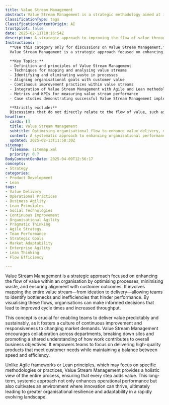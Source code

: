 ```yaml
---
title: Value Stream Management
abstract: Value Stream Management is a strategic methodology aimed at improving the flow of value within an organisation by optimising processes, reducing waste, and aligning efforts with customer outcomes. Originating from the need to enhance operational efficiency, it involves mapping the entire value stream from ideation to delivery, enabling teams to identify and address bottlenecks and inefficiencies that impede performance. This approach is vital in the context of agile, DevOps, and product development, as it fosters a culture of continuous improvement and responsiveness to market changes. By promoting collaboration across departments and breaking down silos, Value Stream Management ensures a shared understanding of how work contributes to overarching business goals. It empowers teams to focus on delivering high-quality products that satisfy customer needs while balancing speed and efficiency. Unlike specific Agile frameworks or Lean principles that concentrate on particular practices, Value Stream Management offers a comprehensive perspective on the entire process, ensuring that each step adds value. This long-term, systemic approach not only enhances operational performance but also nurtures an environment conducive to innovation, ultimately leading to greater organisational resilience and adaptability in a fast-changing landscape.
ClassificationType: tags
ClassificationContentOrigin: AI
trustpilot: false
date: 2025-02-11T10:16:54Z
description: A strategic approach to improving the flow of value through an organisation, optimising efficiency, reducing waste, and aligning work with customer outcomes.
Instructions: |-
  **Use this category only for discussions on Value Stream Management.**  
  Value Stream Management is a strategic approach focused on enhancing the flow of value within an organisation. Its purpose is to optimise efficiency, minimise waste, and ensure that work aligns with customer outcomes, ultimately leading to improved business agility and responsiveness.

  **Key Topics:**
  - Definition and principles of Value Stream Management
  - Techniques for mapping and analysing value streams
  - Identifying and eliminating waste in processes
  - Aligning organisational goals with customer value
  - Continuous improvement practices within value streams
  - Integration of Value Stream Management with Agile and Lean methodologies
  - Metrics and KPIs for measuring value stream performance
  - Case studies demonstrating successful Value Stream Management implementations

  **Strictly exclude:**  
  Discussions that do not directly relate to the flow of value, such as general project management practices, unrelated Agile or Scrum methodologies, or any content that misinterprets the core principles of Value Stream Management.
headline:
  cards: []
  title: Value Stream Management
  subtitle: Optimising organisational flow to enhance value delivery, minimise waste, and align efforts with customer needs and outcomes.
  content: A systematic approach to enhancing organisational performance by mapping and analysing workflows, identifying bottlenecks, and fostering collaboration. Posts should explore techniques for visualising processes, measuring efficiency, and aligning team efforts with customer value, drawing insights from complexity theory and evidence-based management principles.
  updated: 2025-02-13T11:58:30Z
sitemap:
  filename: sitemap.xml
  priority: 0.7
BodyContentGenDate: 2025-04-09T12:56:17
concepts:
- Strategy
categories:
- Product Development
- Lean
tags:
- Value Delivery
- Operational Practices
- Business Agility
- Lean Principles
- Social Technologies
- Continuous Improvement
- Organisational Agility
- Pragmatic Thinking
- Agile Strategy
- Team Performance
- Strategic Goals
- Market Adaptability
- Enterprise Agility
- Lean Thinking
- Flow Efficiency

---
```

Value Stream Management is a strategic approach focused on enhancing the flow of value within an organisation by optimising processes, minimising waste, and ensuring alignment with customer outcomes. It involves mapping the entire value stream—from ideation to delivery—allowing teams to identify bottlenecks and inefficiencies that hinder performance. By visualising these flows, organisations can make informed decisions that lead to improved cycle times and increased throughput.

This concept is crucial for enabling teams to deliver value predictably and sustainably, as it fosters a culture of continuous improvement and responsiveness to changing market demands. Value Stream Management encourages collaboration across departments, breaking down silos and promoting a shared understanding of how work contributes to overall business objectives. It empowers teams to focus on delivering high-quality products that meet customer needs while maintaining a balance between speed and efficiency.

Unlike Agile frameworks or Lean principles, which may focus on specific methodologies or practices, Value Stream Management provides a holistic view of the entire process, ensuring that every step adds value. This long-term, systemic approach not only enhances operational performance but also cultivates an environment where innovation can thrive, ultimately leading to greater organisational resilience and adaptability in a rapidly evolving landscape.
